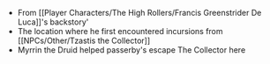 - From [[Player Characters/The High Rollers/Francis Greenstrider De Luca]]'s backstory'
- The location where he first encountered incursions from [[NPCs/Other/Tzastis the Collector]]
- Myrrin the Druid helped passerby's escape The Collector here 